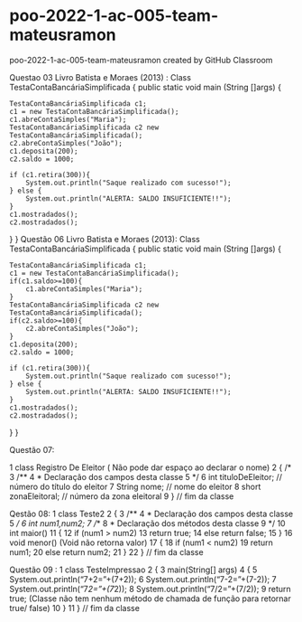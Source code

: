# poo-2022-1-ac-005-team-mateusramon
poo-2022-1-ac-005-team-mateusramon created by GitHub Classroom

Questao 03 Livro Batista e Moraes (2013) :
Class TestaContaBancáriaSimplificada {
public static void main (String []args) {
 
    TestaContaBancáriaSimplificada c1;
    c1 = new TestaContaBancáriaSimplificada();
    c1.abreContaSimples("Maria");
    TestaContaBancáriaSimplificada c2 new TestaContaBancáriaSimplificada();
    c2.abreContaSimples("João");
    c1.deposita(200);
    c2.saldo = 1000;

    if (c1.retira(300)){
        System.out.println("Saque realizado com sucesso!");
    } else {
        System.out.println("ALERTA: SALDO INSUFICIENTE!!");
    }
    c1.mostradados();
    c2.mostradados();
}
}
Questão 06 Livro Batista e Moraes (2013): 
Class TestaContaBancáriaSimplificada {
public static void main (String []args) {
 
    TestaContaBancáriaSimplificada c1;
    c1 = new TestaContaBancáriaSimplificada();
    if(c1.saldo>=100){
        c1.abreContaSimples("Maria");
    }
    TestaContaBancáriaSimplificada c2 new TestaContaBancáriaSimplificada();
    if(c2.saldo>=100){
        c2.abreContaSimples("João");
    }
    c1.deposita(200);
    c2.saldo = 1000;

    if (c1.retira(300)){
        System.out.println("Saque realizado com sucesso!");
    } else {
        System.out.println("ALERTA: SALDO INSUFICIENTE!!");
    }
    c1.mostradados();
    c2.mostradados();
}
}

Questão 07:

1 class Registro De Eleitor ( Não pode dar espaço ao declarar o nome)
2 { /*
3 /** 
4 * Declaração dos campos desta classe
5 */
6 int tituloDeEleitor; // número do título do eleitor
7 String nome; // nome do eleitor
8 short zonaEleitoral; // número da zona eleitoral
9 } // fim da classe

Qestão 08:
1 class Teste2
2 {
3 /**
4 * Declaração dos campos desta classe
5 */
6 int num1,num2;
7 /**
8 * Declaração dos métodos desta classe
9 */
10 int maior()
11 {
12 if (num1 > num2)
13 return true;
14 else return false;
15 }
16 void menor() (Void não retorna valor)
17 {
18 if (num1 < num2)
19 return num1;
20 else return num2;
21 }
22 } // fim da classe

Questão 09 :
1 class TesteImpressao
2 {
3 main(String[] args)
4 {
5 System.out.println(“7+2=”+(7+2));
6 System.out.println(“7-2=”+(7-2));
7 System.out.println(“7*2=”+(7*2));
8 System.out.println(“7/2=”+(7/2));
9 return true;                     (Classe não tem nenhum método de chamada de função para retornar true/ false)
10 }
11 } // fim da classe
